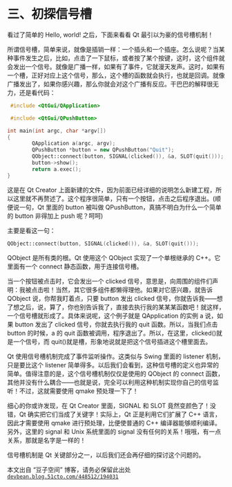 # 三、初探信号槽

看过了简单的 Hello, world! 之后，下面来看看 Qt 最引以为豪的信号槽机制！

所谓信号槽，简单来说，就像是插销一样：一个插头和一个插座。怎么说呢？当某种事件发生之后，比如，点击了一下鼠标，或者按了某个按键，这时，这个组件就会发出一个信号。就像是广播一样，如果有了事件，它就漫天发声。这时，如果有一个槽，正好对应上这个信号，那么，这个槽的函数就会执行，也就是回调。就像广播发出了，如果你感兴趣，那么你就会对这个广播有反应。干巴巴的解释很无力，还是看代码：

```cpp
 #include <QtGui/QApplication> 

 #include <QtGui/QPushButton> 

int main(int argc, char *argv[]) 
{ 
        QApplication a(argc, argv); 
        QPushButton *button = new QPushButton("Quit"); 
        QObject::connect(button, SIGNAL(clicked()), &a, SLOT(quit())); 
        button->show(); 
        return a.exec(); 
}
```

这是在 Qt Creator 上面新建的文件，因为前面已经详细的说明怎么新建工程，所以这里就不再赘述了。这个程序很简单，只有一个按钮，点击之后程序退出。(顺便说一句，Qt 里面的 button 被叫做 QPushButton，真搞不明白为什么一个简单的 button 非得加上 push 呢？呵呵)

主要是看这一句：

```cpp
QObject::connect(button, SIGNAL(clicked()), &a, SLOT(quit()));
```

QObject 是所有类的根。Qt 使用这个 QObject 实现了一个单根继承的 C++。它里面有一个 connect 静态函数，用于连接信号槽。

当一个按钮被点击时，它会发出一个 clicked 信号，意思是，向周围的组件们声明：我被点击啦！当然，其它很多组件都懒得理他。如果对它感兴趣，就告诉 QObject 说，你帮我盯着点，只要 button 发出 clicked 信号，你就告诉我——想了想之后，说，算了，你也别告诉我了，直接去执行我的某某某函数吧！就这样，一个信号槽就形成了。具体来说呢，这个例子就是 QApplication 的实例 a 说，如果 button 发出了 clicked 信号，你就去执行我的 quit 函数。所以，当我们点击 button 的时候，a 的 quit 函数被调用，程序退出了。所以，在这里，clicked()就是一个信号，而 quit()就是槽，形象地说就是把这个信号插进这个槽里面去。

Qt 使用信号槽机制完成了事件监听操作。这类似与 Swing 里面的 listener 机制，只是要比这个 listener 简单得多。以后我们会看到，这种信号槽的定义也异常的简单。值得注意的是，这个信号槽机制仅仅是使用的 QObject 的 connect 函数，其他并没有什么耦合——也就是说，完全可以利用这种机制实现你自己的信号监听！不过，这就需要使用 qmake 预处理一下了！

细心的你或许发现，在 Qt Creator 里面，SIGNAL 和 SLOT 竟然变颜色了！没错，Qt 确实把它们当成了关键字！实际上，Qt 正是利用它们扩展了 C++ 语言，因此才需要使用 qmake 进行预处理，比便使普通的 C++ 编译器能够顺利编译。另外，这里的 signal 和 Unix 系统里面的 signal 没有任何的关系！哦哦，有一点关系，那就是名字是一样的！

信号槽机制是 Qt 关键部分之一，以后我们还会再仔细的探讨这个问题的。

本文出自 “豆子空间” 博客，请务必保留此出处 [`devbean.blog.51cto.com/448512/194031`](http://devbean.blog.51cto.com/448512/194031)